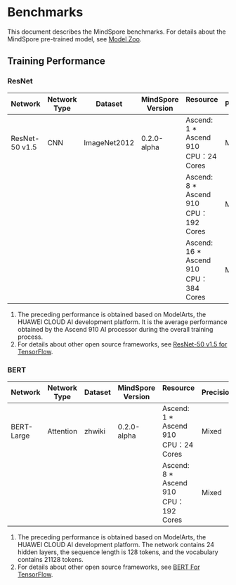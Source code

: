 # Benchmarks

This document describes the MindSpore benchmarks. 
For details about the MindSpore pre-trained model, see [Model Zoo](https://gitee.com/mindspore/mindspore/tree/master/mindspore/model_zoo).

## Training Performance

### ResNet

| Network |     Network Type | Dataset | MindSpore Version | Resource &nbsp; &nbsp; &nbsp; &nbsp; &nbsp; &nbsp; &nbsp; &nbsp; | Precision | Batch Size | Throughput | Speedup |
| --- | --- | --- | --- | --- | --- | --- | --- | --- |
| ResNet-50 v1.5 | CNN | ImageNet2012 | 0.2.0-alpha | Ascend: 1 * Ascend 910 </br> CPU：24 Cores | Mixed | 32 | 1787 images/sec | - |
|  |  |  |  | Ascend: 8 * Ascend 910 </br> CPU：192 Cores | Mixed | 32 | 13689 images/sec | 0.95 |
|  |  |  |  | Ascend: 16 * Ascend 910 </br> CPU：384 Cores | Mixed | 32 | 27090 images/sec | 0.94 |

1. The preceding performance is obtained based on ModelArts, the HUAWEI CLOUD AI development platform. It is the average performance obtained by the Ascend 910 AI processor during the overall training process. 
2. For details about other open source frameworks, see [ResNet-50 v1.5 for TensorFlow](https://github.com/NVIDIA/DeepLearningExamples/tree/master/TensorFlow/Classification/RN50v1.5#nvidia-dgx-2-16x-v100-32g).

### BERT

| Network |	Network Type | Dataset | MindSpore Version | Resource &nbsp; &nbsp; &nbsp; &nbsp; &nbsp; &nbsp; &nbsp; &nbsp; | Precision | Batch Size | Throughput |  Speedup |
| --- | --- | --- | --- | --- | --- | --- | --- | --- |
| BERT-Large | Attention | zhwiki | 0.2.0-alpha | Ascend: 1 * Ascend 910 </br> CPU：24 Cores | Mixed | 96 | 210 sentences/sec | - |
|  |  |  |  | Ascend: 8 * Ascend 910 </br> CPU：192 Cores | Mixed | 96 | 1613 sentences/sec | 0.96 |

1. The preceding performance is obtained based on ModelArts, the HUAWEI CLOUD AI development platform. The network contains 24 hidden layers, the sequence length is 128 tokens, and the vocabulary contains 21128 tokens.   
2. For details about other open source frameworks, see [BERT For TensorFlow](https://github.com/NVIDIA/DeepLearningExamples/tree/master/TensorFlow/LanguageModeling/BERT).